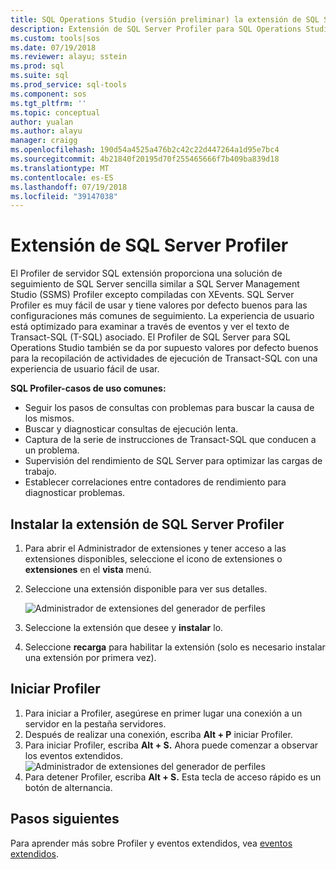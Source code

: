```yaml
---
title: SQL Operations Studio (versión preliminar) la extensión de SQL Server Profiler | Microsoft Docs
description: Extensión de SQL Server Profiler para SQL Operations Studio (versión preliminar)
ms.custom: tools|sos
ms.date: 07/19/2018
ms.reviewer: alayu; sstein
ms.prod: sql
ms.suite: sql
ms.prod_service: sql-tools
ms.component: sos
ms.tgt_pltfrm: ''
ms.topic: conceptual
author: yualan
ms.author: alayu
manager: craigg
ms.openlocfilehash: 190d54a4525a476b2c42c22d447264a1d95e7bc4
ms.sourcegitcommit: 4b21840f20195d70f255465666f7b409ba839d18
ms.translationtype: MT
ms.contentlocale: es-ES
ms.lasthandoff: 07/19/2018
ms.locfileid: "39147038"
---
```

# <a name="sql-server-profiler-extension"></a>Extensión de SQL Server Profiler

El Profiler de servidor SQL extensión proporciona una solución de seguimiento de SQL Server sencilla similar a SQL Server Management Studio (SSMS) Profiler excepto compiladas con XEvents. SQL Server Profiler es muy fácil de usar y tiene valores por defecto buenos para las configuraciones más comunes de seguimiento. La experiencia de usuario está optimizado para examinar a través de eventos y ver el texto de Transact-SQL (T-SQL) asociado. El Profiler de SQL Server para SQL Operations Studio también se da por supuesto valores por defecto buenos para la recopilación de actividades de ejecución de Transact-SQL con una experiencia de usuario fácil de usar.

**SQL Profiler-casos de uso comunes:**

- Seguir los pasos de consultas con problemas para buscar la causa de los mismos.
- Buscar y diagnosticar consultas de ejecución lenta.
- Captura de la serie de instrucciones de Transact-SQL que conducen a un problema.
- Supervisión del rendimiento de SQL Server para optimizar las cargas de trabajo.
- Establecer correlaciones entre contadores de rendimiento para diagnosticar problemas.


## <a name="install-the-sql-server-profiler-extension"></a>Instalar la extensión de SQL Server Profiler

1. Para abrir el Administrador de extensiones y tener acceso a las extensiones disponibles, seleccione el icono de extensiones o **extensiones** en el **vista** menú.
2. Seleccione una extensión disponible para ver sus detalles.

   ![Administrador de extensiones del generador de perfiles](media/extensions/sql-server-profiler-extension/profiler-extension.png)

1. Seleccione la extensión que desee y **instalar** lo.
2. Seleccione **recarga** para habilitar la extensión (solo es necesario instalar una extensión por primera vez).

## <a name="start-profiler"></a>Iniciar Profiler

1. Para iniciar a Profiler, asegúrese en primer lugar una conexión a un servidor en la pestaña servidores.
2. Después de realizar una conexión, escriba **Alt + P** iniciar Profiler.
3. Para iniciar Profiler, escriba **Alt + S.** Ahora puede comenzar a observar los eventos extendidos.
    ![Administrador de extensiones del generador de perfiles](media/extensions/sql-server-profiler-extension/view-profiler.png)    
1. Para detener Profiler, escriba **Alt + S.** Esta tecla de acceso rápido es un botón de alternancia.

## <a name="next-steps"></a>Pasos siguientes

Para aprender más sobre Profiler y eventos extendidos, vea [eventos extendidos](https://docs.microsoft.com/sql/relational-databases/extended-events/extended-events).





